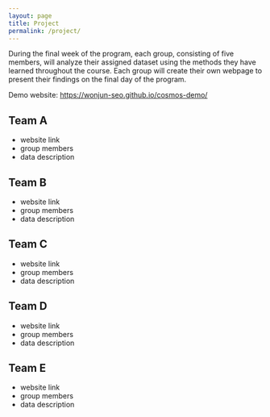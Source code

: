 ```yaml
---
layout: page
title: Project
permalink: /project/
---
```

During the final week of the program, each group, consisting of five members, will analyze their assigned dataset using the methods they have learned throughout the course. Each group will create their own webpage to present their findings on the final day of the program.

Demo website: https://wonjun-seo.github.io/cosmos-demo/

## Team A
- website link
- group members
- data description

## Team B
- website link
- group members
- data description

## Team C
- website link
- group members
- data description

## Team D
- website link
- group members
- data description

## Team E
- website link
- group members
- data description
